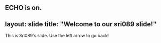 ECHO is on.
---
layout: slide
title: "Welcome to our sri089 slide!"
----
This is Sri089's  slide.
Use the left arrow to go back!
